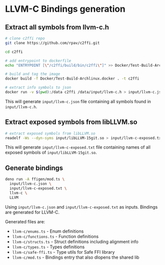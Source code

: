 # LLVM-C Bindings generation

## Extract all symbols from llvm-c.h

```sh
# clone c2ffi repo
git clone https://github.com/rpav/c2ffi.git

cd c2ffi

# add entrypoint to dockerfile
echo "ENTRYPOINT [\"/c2ffi/build/bin/c2ffi\"]" >> Docker/Test-Build-Archlinux.docker

# build and tag the image
docker build -f Docker/Test-Build-Archlinux.docker . -t c2ffi

# extract info symbols to json
docker run -v $(pwd):/data c2ffi /data/input/llvm-c.h > input/llvm-c.json
```

This will generate `input/llvm-c.json` file containing all symbols found in
`input/llvm-c.h`.

## Extract exposed symbols from libLLVM.so

```sh
# extract exposed symbols from libLLVM.so
readelf -Ws --dyn-syms input/libLLVM-15git.so > input/llvm-c-exposed.txt
```

This will generate `input/llvm-c-exposed.txt` file containing names of all
exposed symbols of `input/libLLVM-15git.so`.

## Generate bindings

```sh
deno run -A ffigen/mod.ts \
  input/llvm-c.json \
  input/llvm-c-exposed.txt \
  llvm-c \
  LLVM
```

Using `input/llvm-c.json` and `input/llvm-c-exposed.txt` as inputs. Bindings are
generated for LLVM-C.

Generated files are:

- `llvm-c/enums.ts` - Enum definitions
- `llvm-c/functions.ts` - Function definitions
- `llvm-c/structs.ts` - Struct definitions including alignment info
- `llvm-c/types.ts` - Types definitions
- `llvm-c/safe-ffi.ts` - Type utils for Safe FFI library
- `llvm-c/mod.ts` - Bindings entry that also dlopens the shared lib
